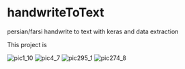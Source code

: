 # handwriteToText
persian/farsi handwrite to text with keras and data extraction

This project is 


![pic1_10](https://user-images.githubusercontent.com/47675705/134947355-82918cca-3223-4371-9084-0952665bcb09.png)                    ![pic4_7](https://user-images.githubusercontent.com/47675705/134947407-c31aa19e-74f1-4f15-9f9f-55d25964c725.png)                   ![pic295_1](https://user-images.githubusercontent.com/47675705/134947605-9592e9f1-eba0-4a00-b00b-9105f575e691.png)                    ![pic274_8](https://user-images.githubusercontent.com/47675705/134952721-ea57c389-2c23-4372-b981-d394a6559da2.png)


